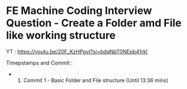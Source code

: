 # FE Machine Coding Interview Question - Create a Folder amd File like working structure

YT : https://youtu.be/20F_KzHPpvI?si=bdqNbT0NEpb41rkI

Timepstamps and Commit :

- 1) Commit 1 - Basic Folder and File structure (Until 13:36 mins)

